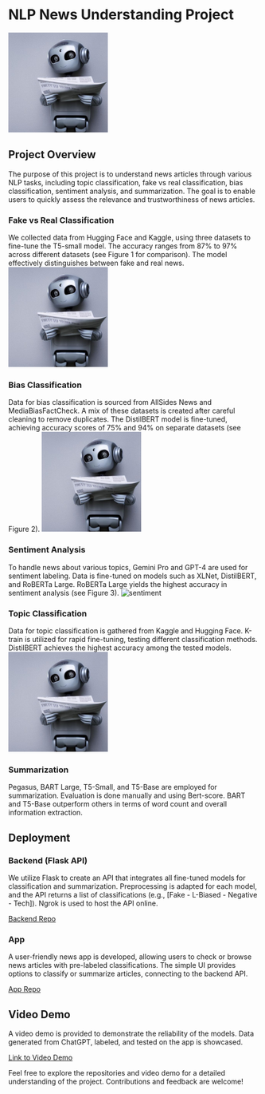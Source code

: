 # NLP News Understanding Project
<img src="https://raw.githubusercontent.com/News-Understanding/News-App/main/assets/images/logo.jpg" alt="Logo" width="200"/>

## Project Overview
The purpose of this project is to understand news articles through various NLP tasks, including topic classification, fake vs real classification, bias classification, sentiment analysis, and summarization. The goal is to enable users to quickly assess the relevance and trustworthiness of news articles.

### Fake vs Real Classification
We collected data from Hugging Face and Kaggle, using three datasets to fine-tune the T5-small model. The accuracy ranges from 87% to 97% across different datasets (see Figure 1 for comparison). The model effectively distinguishes between fake and real news.
<img src="https://raw.githubusercontent.com/News-Understanding/News-App/main/assets/images/logo.jpg" alt="Logo" width="200"/>

### Bias Classification
Data for bias classification is sourced from AllSides News and MediaBiasFactCheck. A mix of these datasets is created after careful cleaning to remove duplicates. The DistilBERT model is fine-tuned, achieving accuracy scores of 75% and 94% on separate datasets (see Figure 2).
<img src="https://raw.githubusercontent.com/News-Understanding/News-App/main/assets/images/logo.jpg" alt="Logo" width="200"/>

### Sentiment Analysis
To handle news about various topics, Gemini Pro and GPT-4 are used for sentiment labeling. Data is fine-tuned on models such as XLNet, DistilBERT, and RoBERTa Large. RoBERTa Large yields the highest accuracy in sentiment analysis (see Figure 3).
<img src="https://github.com/AnasElbattra/News-Understanding-NLP/assets/75434006/bb1ebc39-429d-499f-a5f3-055d7df7cc53" alt="sentiment" width="200"/>

### Topic Classification
Data for topic classification is gathered from Kaggle and Hugging Face. K-train is utilized for rapid fine-tuning, testing different classification methods. DistilBERT achieves the highest accuracy among the tested models.
<img src="https://raw.githubusercontent.com/News-Understanding/News-App/main/assets/images/logo.jpg" alt="Logo" width="200"/>

### Summarization
Pegasus, BART Large, T5-Small, and T5-Base are employed for summarization. Evaluation is done manually and using Bert-score. BART and T5-Base outperform others in terms of word count and overall information extraction.

## Deployment
### Backend (Flask API)
We utilize Flask to create an API that integrates all fine-tuned models for classification and summarization. Preprocessing is adapted for each model, and the API returns a list of classifications (e.g., [Fake - L-Biased - Negative - Tech]). Ngrok is used to host the API online.

[Backend Repo](backend_repo_link)

### App
A user-friendly news app is developed, allowing users to check or browse news articles with pre-labeled classifications. The simple UI provides options to classify or summarize articles, connecting to the backend API.

[App Repo](https://github.com/News-Understanding/News-App#news-understanding-app)

## Video Demo
A video demo is provided to demonstrate the reliability of the models. Data generated from ChatGPT, labeled, and tested on the app is showcased.

[Link to Video Demo](video_demo_link)


Feel free to explore the repositories and video demo for a detailed understanding of the project. Contributions and feedback are welcome!
